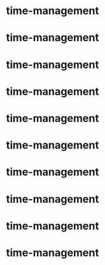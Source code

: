 # time-management
# time-management
# time-management
# time-management
# time-management
# time-management
# time-management
# time-management
# time-management
# time-management
